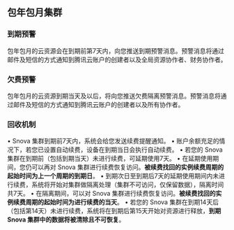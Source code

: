 

## 包年包月集群
### 到期预警
包年包月的云资源会在到期前第7天内，向您推送到期预警消息。预警消息将通过邮件及短信的方式通知到腾讯云账户的创建者以及全局资源协作者、财务协作者。

### 欠费预警
包年包月的云资源到期当天及以后，将向您推送欠费隔离预警消息。预警消息将通过邮件及短信的方式通知到腾讯云账户的创建者以及所有协作者。

### 回收机制
•	Snova 集群到期前7天内，系统会给您发送续费提醒通知。
•	账户余额充足的情况下，若您已设置自动续费，设备在到期当日会执行自动续费。
•	若您的 Snova 集群在到期前（包括到期当天）未进行续费，可延期使用7天。 
•	在延期使用期间，您仍可以再对 Snova 集群进行续费恢复访问。**被续费找回的实例续费周期的起始时间为上一个周期的到期日**。
•	到期次日至到期后7天的延期使用期间内未进行续费，系统将开始对集群做隔离处理（集群不可访问，仅保留数据），隔离时间共7天。
•	在隔离期间，可以对 Snova 集群进行续费恢复访问。**被续费找回的实例续费周期的起始时间为进行续费的当天**。
•	若您的 Snova 集群在到期14天后（包括第14天）未进行续费，系统将在到期后第15天开始对资源进行释放，**到期 Snova 集群中的数据将被清除且不可恢复**。




